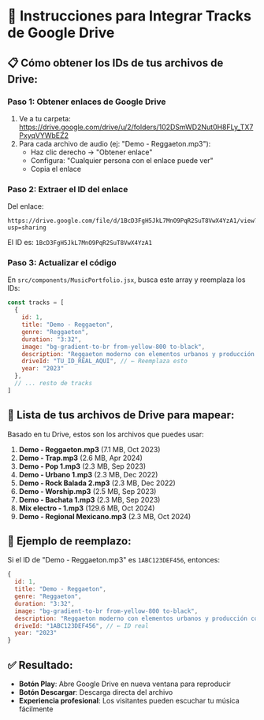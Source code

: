 # 🎵 Instrucciones para Integrar Tracks de Google Drive

## 📋 Cómo obtener los IDs de tus archivos de Drive:

### Paso 1: Obtener enlaces de Google Drive
1. Ve a tu carpeta: https://drive.google.com/drive/u/2/folders/102DSmWD2Nut0H8FLy_TX7PxyqVYWbEZ2
2. Para cada archivo de audio (ej: "Demo - Reggaeton.mp3"):
   - Haz clic derecho → "Obtener enlace"
   - Configura: "Cualquier persona con el enlace puede ver"
   - Copia el enlace

### Paso 2: Extraer el ID del enlace
Del enlace:
```
https://drive.google.com/file/d/1BcD3FgH5JkL7MnO9PqR2SuT8VwX4YzA1/view?usp=sharing
```

El ID es: `1BcD3FgH5JkL7MnO9PqR2SuT8VwX4YzA1`

### Paso 3: Actualizar el código
En `src/components/MusicPortfolio.jsx`, busca este array y reemplaza los IDs:

```javascript
const tracks = [
  {
    id: 1,
    title: "Demo - Reggaeton",
    genre: "Reggaeton",
    duration: "3:32",
    image: "bg-gradient-to-br from-yellow-800 to-black",
    description: "Reggaeton moderno con elementos urbanos y producción contemporánea",
    driveId: "TU_ID_REAL_AQUI", // ← Reemplaza esto
    year: "2023"
  },
  // ... resto de tracks
]
```

## 📝 Lista de tus archivos de Drive para mapear:

Basado en tu Drive, estos son los archivos que puedes usar:

1. **Demo - Reggaeton.mp3** (7.1 MB, Oct 2023)
2. **Demo - Trap.mp3** (2.6 MB, Apr 2024)
3. **Demo - Pop 1.mp3** (2.3 MB, Sep 2023)
4. **Demo - Urbano 1.mp3** (2.3 MB, Dec 2022)
5. **Demo - Rock Balada 2.mp3** (2.3 MB, Dec 2022)
6. **Demo - Worship.mp3** (2.5 MB, Sep 2023)
7. **Demo - Bachata 1.mp3** (2.3 MB, Sep 2023)
8. **Mix electro - 1.mp3** (129.6 MB, Oct 2024)
9. **Demo - Regional Mexicano.mp3** (2.3 MB, Oct 2024)

## 🎯 Ejemplo de reemplazo:

Si el ID de "Demo - Reggaeton.mp3" es `1ABC123DEF456`, entonces:

```javascript
{
  id: 1,
  title: "Demo - Reggaeton",
  genre: "Reggaeton",
  duration: "3:32",
  image: "bg-gradient-to-br from-yellow-800 to-black",
  description: "Reggaeton moderno con elementos urbanos y producción contemporánea",
  driveId: "1ABC123DEF456", // ← ID real
  year: "2023"
}
```

## ✅ Resultado:
- **Botón Play**: Abre Google Drive en nueva ventana para reproducir
- **Botón Descargar**: Descarga directa del archivo
- **Experiencia profesional**: Los visitantes pueden escuchar tu música fácilmente 